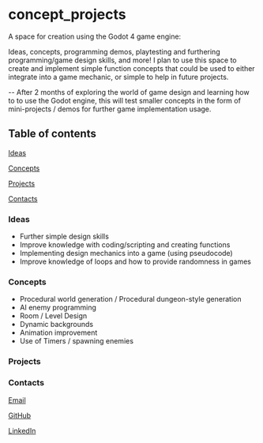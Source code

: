 # concept_projects

A space for creation using the Godot 4 game engine:

Ideas, concepts, programming demos, playtesting and furthering programming/game design skills, and more!
I plan to use this space to create and implement simple function concepts that could be used to either integrate into a game mechanic,
or simple to help in future projects.


-- After 2 months of exploring the world of game design and learning how to to use the Godot engine, this will test smaller concepts in the form of mini-projects / demos for further game implementation usage.


## Table of contents
[Ideas](#ideas)

[Concepts](#concepts)

[Projects](#projects)

[Contacts](#contacts)



### Ideas
- Further simple design skills
- Improve knowledge with coding/scripting and creating functions
- Implementing design mechanics into a game (using pseudocode)
- Improve knowledge of loops and how to provide randomness in games


### Concepts
- Procedural world generation / Procedural dungeon-style generation
- AI enemy programming
- Room / Level Design
- Dynamic backgrounds
- Animation improvement 
- Use of Timers / spawning enemies


### Projects



### Contacts
[Email](philip.kubisz@gmail.com)

[GitHub](https://github.com/PhilKubz)

[LinkedIn](https://www.linkedin.com/in/philip-kubisz-a62314271/)